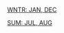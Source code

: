 [WNTR: JAN, DEC](https://r3dbabyvamp.github.io/Paula-s-Website/YRS/2023/WNTR/index)

[SUM: JUL, AUG](https://r3dbabyvamp.github.io/Paula-s-Website/YRS/2023/SUM/index)
